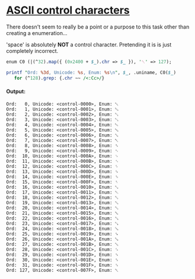 [1]: https://rosettacode.org/wiki/ASCII_control_characters

# [ASCII control characters][1]

There doesn't seem to really be a point or a purpose to this task other than creating a enumeration...



'space' is absolutely **NOT** a control character. Pretending it is is just completely incorrect.

```perl
enum C0 (|(^32).map({ (0x2400 + $_).chr => $_ }), '␡' => 127);

printf "Ord: %3d, Unicode: %s, Enum: %s\n", $_, .uniname, C0($_)
   for (^128).grep: {.chr ~~ /<:Cc>/}
```

#### Output:
```
Ord:   0, Unicode: <control-0000>, Enum: ␀
Ord:   1, Unicode: <control-0001>, Enum: ␁
Ord:   2, Unicode: <control-0002>, Enum: ␂
Ord:   3, Unicode: <control-0003>, Enum: ␃
Ord:   4, Unicode: <control-0004>, Enum: ␄
Ord:   5, Unicode: <control-0005>, Enum: ␅
Ord:   6, Unicode: <control-0006>, Enum: ␆
Ord:   7, Unicode: <control-0007>, Enum: ␇
Ord:   8, Unicode: <control-0008>, Enum: ␈
Ord:   9, Unicode: <control-0009>, Enum: ␉
Ord:  10, Unicode: <control-000A>, Enum: ␊
Ord:  11, Unicode: <control-000B>, Enum: ␋
Ord:  12, Unicode: <control-000C>, Enum: ␌
Ord:  13, Unicode: <control-000D>, Enum: ␍
Ord:  14, Unicode: <control-000E>, Enum: ␎
Ord:  15, Unicode: <control-000F>, Enum: ␏
Ord:  16, Unicode: <control-0010>, Enum: ␐
Ord:  17, Unicode: <control-0011>, Enum: ␑
Ord:  18, Unicode: <control-0012>, Enum: ␒
Ord:  19, Unicode: <control-0013>, Enum: ␓
Ord:  20, Unicode: <control-0014>, Enum: ␔
Ord:  21, Unicode: <control-0015>, Enum: ␕
Ord:  22, Unicode: <control-0016>, Enum: ␖
Ord:  23, Unicode: <control-0017>, Enum: ␗
Ord:  24, Unicode: <control-0018>, Enum: ␘
Ord:  25, Unicode: <control-0019>, Enum: ␙
Ord:  26, Unicode: <control-001A>, Enum: ␚
Ord:  27, Unicode: <control-001B>, Enum: ␛
Ord:  28, Unicode: <control-001C>, Enum: ␜
Ord:  29, Unicode: <control-001D>, Enum: ␝
Ord:  30, Unicode: <control-001E>, Enum: ␞
Ord:  31, Unicode: <control-001F>, Enum: ␟
Ord: 127, Unicode: <control-007F>, Enum: ␡
```
